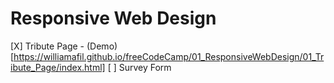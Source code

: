 # Responsive Web Design

[X] Tribute Page - (Demo)[https://williamafil.github.io/freeCodeCamp/01_ResponsiveWebDesign/01_Tribute_Page/index.html]
[ ] Survey Form
